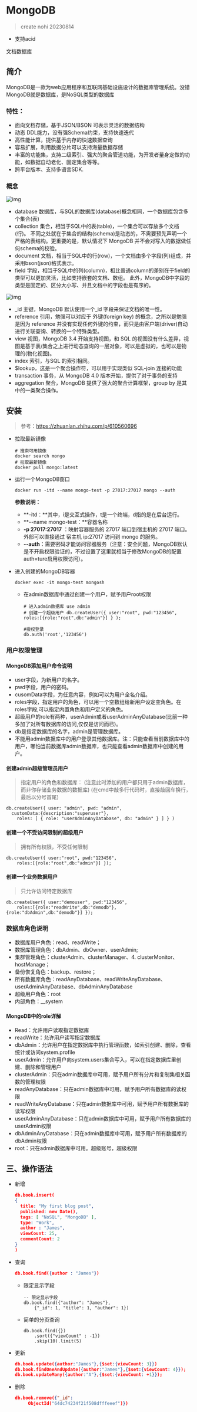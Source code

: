 # MongoDB

> create nohi 20230814

* 支持acid



文档数据库



## 简介

MongoDB是一款为web应用程序和互联网基础设施设计的数据库管理系统。没错MongoDB就是数据库，是NoSQL类型的数据库

### 特性：

- 面向文档存储，基于JSON/BSON 可表示灵活的数据结构
- 动态 DDL能力，没有强Schema约束，支持快速迭代
- 高性能计算，提供基于内存的快速数据查询
- 容易扩展，利用数据分片可以支持海量数据存储
- 丰富的功能集，支持二级索引、强大的聚合管道功能，为开发者量身定做的功能，如数据自动老化、固定集合等等。
- 跨平台版本、支持多语言SDK.



### 概念

![img](../imgs/mongodb/v2-23df3200d4d576f29060c934e51abad2_1440w.webp)

- database 数据库，与SQL的数据库(database)概念相同，一个数据库包含多个集合(表)
- collection 集合，相当于SQL中的表(table)，一个集合可以存放多个文档(行)。 不同之处就在于集合的结构(schema)是动态的，不需要预先声明一个严格的表结构。更重要的是，默认情况下 MongoDB 并不会对写入的数据做任何schema的校验。
- document 文档，相当于SQL中的行(row)，一个文档由多个字段(列)组成，并采用bson(json)格式表示。
- field 字段，相当于SQL中的列(column)，相比普通column的差别在于field的类型可以更加灵活，比如支持嵌套的文档、数组。
  此外，MongoDB中字段的类型是固定的、区分大小写、并且文档中的字段也是有序的。



![img](../imgs/mongodb/v2-4a4ce8ff9c69d5402f70baa1b050ad0d_1440w.webp)

- _id 主键，MongoDB 默认使用一个_id 字段来保证文档的唯一性。
- reference 引用，勉强可以对应于 外键(foreign key) 的概念，之所以是勉强是因为 reference 并没有实现任何外键的约束，而只是由客户端(driver)自动进行关联查询、转换的一个特殊类型。
- view 视图，MongoDB 3.4 开始支持视图，和 SQL 的视图没有什么差异，视图是基于表/集合之上进行动态查询的一层对象，可以是虚拟的，也可以是物理的(物化视图)。 
- index 索引，与SQL 的索引相同。
- $lookup，这是一个聚合操作符，可以用于实现类似 SQL-join 连接的功能
- transaction 事务，从 MongoDB 4.0 版本开始，提供了对于事务的支持
- aggregation 聚合，MongoDB 提供了强大的聚合计算框架，group by 是其中的一类聚合操作。

## 安装

> 参考：https://zhuanlan.zhihu.com/p/610560696

* 拉取最新镜像

  ```shell
  # 搜索可用镜像
  docker search mongo
  # 拉取最新镜像
  docker pull mongo:latest
  ```

* 运行一个MongoDB窗口

  ```shell 
  docker run -itd --name mongo-test -p 27017:27017 mongo --auth
  ```

  **参数说明：**

  - **-itd：**其中，i是交互式操作，t是一个终端，d指的是在后台运行。
  - **--name mongo-test：**容器名称
  - **-p 27017:27017** ：映射容器服务的 27017 端口到宿主机的 27017 端口。外部可以直接通过 宿主机 ip:27017 访问到 mongo 的服务。
  - **--auth**：需要密码才能访问容器服务（注意：安全问题，MongoDB默认是不开启权限验证的，不过设置了这里就相当于修改MongoDB的配置auth=ture启用权限访问）。

* 进入创建的MongoDB容器

  ```
  docker exec -it mongo-test mongosh
  ```

  * 在admin数据库中通过创建一个用户，赋予用户root权限

    ```
    # 进入admin数据库 use admin 
    # 创建一个超级用户 db.createUser({ user:"root", pwd:"123456", roles:[{role:"root",db:"admin"}] } );
    
    #授权登录
    db.auth('root','123456')
    ```

### 用户权限管理

#### **MongoDB添加用户命令说明**

- user字段，为新用户的名字。
- pwd字段，用户的密码。
- cusomData字段，为任意内容，例如可以为用户全名介绍。
- roles字段，指定用户的角色，可以用一个空数组给新用户设定空角色。在roles字段,可以指定内置角色和用户定义的角色。
- 超级用户的role有两种，userAdmin或者userAdminAnyDatabase(比前一种多加了对所有数据库的访问,仅仅是访问而已)。
- db是指定数据库的名字，admin是管理数据库。
- 不能用admin数据库中的用户登录其他数据库。注：只能查看当前数据库中的用户，哪怕当前数据库admin数据库，也只能查看admin数据库中创建的用户。

#### **创建admin超级管理员用户**

> 指定用户的角色和数据库：
> (注意此时添加的用户都只用于admin数据库，而非你存储业务数据的数据库)
> (在cmd中敲多行代码时，直接敲回车换行，最后以分号首尾)

```shell
db.createUser({ user: "admin", pwd: "admin", 
  customData:{description:"superuser"},
	roles: [ { role: "userAdminAnyDatabase", db: "admin" } ] } )
```

#### **创建一个不受访问限制的超级用户**

> 拥有所有权限，不受任何限制

```shell 
db.createUser({ user:"root", pwd:"123456", 
	roles:[{role:"root",db:"admin"}] });
```

#### 创建一个业务数据用户

> 只允许访问特定数据库

```shell 
db.createUser({ user:"demouser", pwd:"123456", 
	roles:[{role:"readWrite",db:"demodb"},{role:"dbAdmin",db:"demodb"}] });
```



### 数据库角色说明

- 数据库用户角色：read、readWrite；
- 数据库管理角色：dbAdmin、dbOwner、userAdmin;
- 集群管理角色：clusterAdmin、clusterManager、4. clusterMonitor、hostManage；
- 备份恢复角色：backup、restore；
- 所有数据库角色：readAnyDatabase、readWriteAnyDatabase、userAdminAnyDatabase、dbAdminAnyDatabase
- 超级用户角色：root
- 内部角色：__system

#### **MongoDB中的role详解**

- Read：允许用户读取指定数据库
- readWrite：允许用户读写指定数据库
- dbAdmin：允许用户在指定数据库中执行管理函数，如索引创建、删除，查看统计或访问system.profile
- userAdmin：允许用户向system.users集合写入，可以在指定数据库里创建、删除和管理用户
- clusterAdmin：只在admin数据库中可用，赋予用户所有分片和复制集相关函数的管理权限
- readAnyDatabase：只在admin数据库中可用，赋予用户所有数据库的读权限
- readWriteAnyDatabase：只在admin数据库中可用，赋予用户所有数据库的读写权限
- userAdminAnyDatabase：只在admin数据库中可用，赋予用户所有数据库的userAdmin权限
- dbAdminAnyDatabase：只在admin数据库中可用，赋予用户所有数据库的dbAdmin权限
- root：只在admin数据库中可用。超级账号，超级权限

## **三、操作语法**

* 新增

  ```json
  db.book.insert(
  {
    title: "My first blog post",
    published: new Date(),
    tags: [ "NoSQL", "MongoDB" ],
    type: "Work",
    author : "James",
    viewCount: 25,
    commentCount: 2
  }
  )
  ```

* 查询

  ```json
  db.book.find({author : "James"})
  ```

  * 限定显示字段

    ```text
    -- 限定显示字段
    db.book.find({"author": "James"}, 
        {"_id": 1, "title": 1, "author": 1})
    ```

  * 简单的分页查询

    ```
    db.book.find({})
        .sort({"viewCount" : -1})
        .skip(10).limit(5)
    ```

* 更新

  ```json
  db.book.update({author:"James"},{$set:{viewCount: 3}})
  db.book.findOneAndUpdate({author:"James"},{$set:{viewCount: 4}});
  db.book.updateMany({author:"A"},{$set:{viewCount: +1}});
  ```

* 删除

  ```json 
  db.book.remove({"_id":
       ObjectId("64dc74234f21f508dfffeeef")})
  ```

